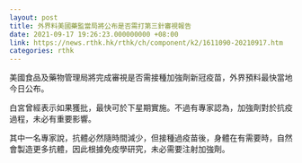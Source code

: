 ```yaml
---
layout: post
title: 外界料美國藥監當局將公布是否需打第三針審視報告
date: 2021-09-17 19:26:23.000000000 +08:00
link: https://news.rthk.hk/rthk/ch/component/k2/1611090-20210917.htm
categories: rthk
---
```


美國食品及藥物管理局將完成審視是否需接種加強劑新冠疫苗，外界預料最快當地今日公布。

白宮曾經表示如果獲批，最快可於下星期實施。不過有專家認為，加強劑對於抗疫過程，未必有重要影響。

其中一名專家說，抗體必然隨時間減少，但接種過疫苗後，身體在有需要時，自然會製造更多抗體，因此根據免疫學研究，未必需要注射加強劑。
